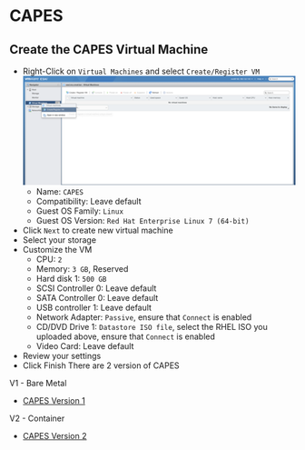 # CAPES

## Create the CAPES Virtual Machine
- Right-Click on `Virtual Machines` and select `Create/Register VM`  
![](../../images/esxi-create-vm.png)  
  - Name: `CAPES`  
  - Compatibility: Leave default  
  - Guest OS Family: `Linux`  
  - Guest OS Version: `Red Hat Enterprise Linux 7 (64-bit)`  
- Click `Next` to create new virtual machine
- Select your storage  
- Customize the VM  
  - CPU: `2`  
  - Memory: `3 GB`,  Reserved
  - Hard disk 1: `500 GB`  
  - SCSI Controller 0: Leave default  
  - SATA Controller 0: Leave default  
  - USB controller 1:  Leave default  
  - Network Adapter: `Passive`, ensure that `Connect` is enabled  
  - CD/DVD Drive 1: `Datastore ISO file`, select the RHEL ISO you uploaded above, ensure that `Connect` is enabled  
  - Video Card:  Leave default  
- Review your settings  
- Click Finish
There are 2 version of CAPES

V1 - Bare Metal
- [CAPES Version 1](../topics/capes/v1/README.md)

V2 - Container
- [CAPES Version 2](../topics/capes/v2/README.md)
